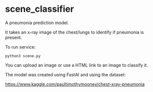 # scene_classifier

A pneumonia prediction model.

It takes an x-ray image of the chest/lungs to identify if pneumonia is present.

To run service:

`python3 scene.py`

You can upload an image or use a HTML link to an image to classify it.

The model was created using FastAI and using the dataset:

https://www.kaggle.com/paultimothymooney/chest-xray-pneumonia
